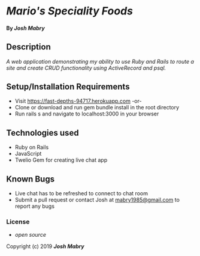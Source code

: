 # _Mario's Speciality Foods_

#### By _**Josh Mabry**_

## Description

_A web application demonstrating my ability to use Ruby and Rails to route a site and create CRUD functionality using ActiveRecord and psql._

## Setup/Installation Requirements

* Visit https://fast-depths-94717.herokuapp.com -or-
* Clone or download and run gem bundle install in the root directory
* Run rails s and navigate to localhost:3000 in your browser

## Technologies used
* Ruby on Rails
* JavaScript
* Twelio Gem for creating live chat app

## Known Bugs
* Live chat has to be refreshed to connect to chat room
* Submit a pull request or contact Josh at mabry1985@gmail.com to report any bugs

### License

* _open source_

Copyright (c) 2019 **_Josh Mabry_**
